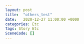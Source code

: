 ```yaml
---
layout: post
title:  "others_test"
date:   2020-12-27 11:00:00 +0000
categories: Etc
Tags: Story Etc
SceneCode: []
---
```


